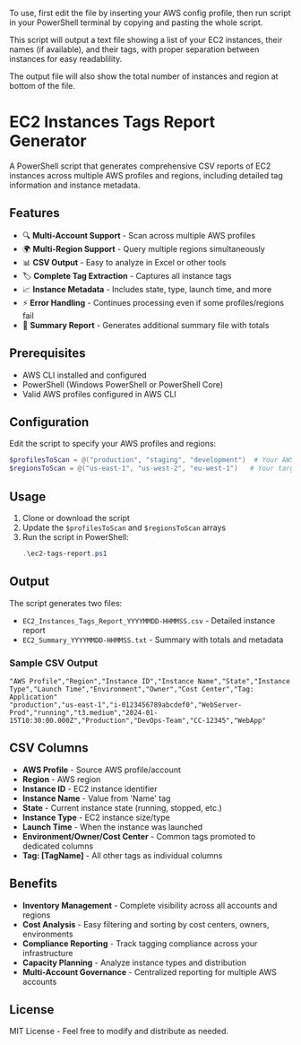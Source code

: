 To use, first edit the file by inserting your AWS config profile, then run script in your PowerShell terminal by copying and pasting the whole script.

This script will output a text file showing a list of your EC2 instances, their names (if available), and their tags, with proper separation between instances for easy readablility. 

The output file will also show the total number of instances and region at bottom of the file.

# EC2 Instances Tags Report Generator

A PowerShell script that generates comprehensive CSV reports of EC2 instances across multiple AWS profiles and regions, including detailed tag information and instance metadata.

## Features

- 🔍 **Multi-Account Support** - Scan across multiple AWS profiles
- 🌍 **Multi-Region Support** - Query multiple regions simultaneously  
- 📊 **CSV Output** - Easy to analyze in Excel or other tools
- 🏷️ **Complete Tag Extraction** - Captures all instance tags
- 📈 **Instance Metadata** - Includes state, type, launch time, and more
- ⚡ **Error Handling** - Continues processing even if some profiles/regions fail
- 📝 **Summary Report** - Generates additional summary file with totals

## Prerequisites

- AWS CLI installed and configured
- PowerShell (Windows PowerShell or PowerShell Core)
- Valid AWS profiles configured in AWS CLI

## Configuration

Edit the script to specify your AWS profiles and regions:

```powershell
$profilesToScan = @("production", "staging", "development")  # Your AWS profiles
$regionsToScan = @("us-east-1", "us-west-2", "eu-west-1")   # Your target regions
```

## Usage

1. Clone or download the script
2. Update the `$profilesToScan` and `$regionsToScan` arrays
3. Run the script in PowerShell:
   ```powershell
   .\ec2-tags-report.ps1
   ```

## Output

The script generates two files:
- `EC2_Instances_Tags_Report_YYYYMMDD-HHMMSS.csv` - Detailed instance report
- `EC2_Summary_YYYYMMDD-HHMMSS.txt` - Summary with totals and metadata

### Sample CSV Output
```csv
"AWS Profile","Region","Instance ID","Instance Name","State","Instance Type","Launch Time","Environment","Owner","Cost Center","Tag: Application"
"production","us-east-1","i-0123456789abcdef0","WebServer-Prod","running","t3.medium","2024-01-15T10:30:00.000Z","Production","DevOps-Team","CC-12345","WebApp"
```

## CSV Columns

- **AWS Profile** - Source AWS profile/account
- **Region** - AWS region
- **Instance ID** - EC2 instance identifier
- **Instance Name** - Value from 'Name' tag
- **State** - Current instance state (running, stopped, etc.)
- **Instance Type** - EC2 instance size/type
- **Launch Time** - When the instance was launched
- **Environment/Owner/Cost Center** - Common tags promoted to dedicated columns
- **Tag: [TagName]** - All other tags as individual columns

## Benefits

- **Inventory Management** - Complete visibility across all accounts and regions
- **Cost Analysis** - Easy filtering and sorting by cost centers, owners, environments
- **Compliance Reporting** - Track tagging compliance across your infrastructure
- **Capacity Planning** - Analyze instance types and distribution
- **Multi-Account Governance** - Centralized reporting for multiple AWS accounts

## License

MIT License - Feel free to modify and distribute as needed.

